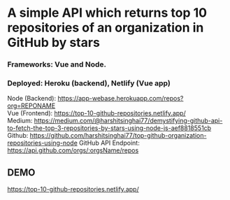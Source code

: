 # A simple API which returns top 10 repositories of an organization in GitHub by stars

### Frameworks: Vue and Node. 
### Deployed: Heroku (backend), Netlify (Vue app) 

Node (Backend):  https://app-webase.herokuapp.com/repos?org=REPONAME </br>
Vue (Frontend): https://top-10-github-repositories.netlify.app/ </br>
Medium: https://medium.com/@harshitsinghai77/demystifying-github-api-to-fetch-the-top-3-repositories-by-stars-using-node-js-aef8818551cb</br>
Github: https://github.com/harshitsinghai77/top-github-organization-repositories-using-node
GitHub API Endpoint: https://api.github.com/orgs/:orgsName/repos 

## DEMO
https://top-10-github-repositories.netlify.app/
